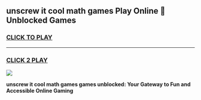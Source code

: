
## unscrew it cool math games Play Online 👋 Unblocked Games
<h3>
<a href="https://news.freeplayer.one?title=unscrew_it_cool_math_games&ref=17CMG">CLICK TO PLAY</a></h3>
<hr>

<h3>
<a href="https://news.freeplayer.one?title=unscrew_it_cool_math_games&ref=17CMG">CLICK 2 PLAY</a>
  
</h3>

<a href="https://news.freeplayer.one?title=unscrew_it_cool_math_games&ref=17CMG/"><img src="https://clearcache.store/games.png"></a>


**unscrew it cool math games games unblocked: Your Gateway to Fun and Accessible Online Gaming**
